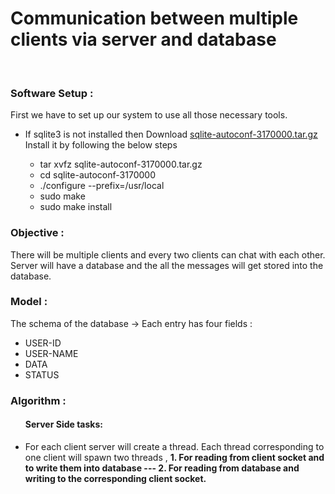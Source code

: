 # Communication between multiple clients via server and database
<br>
	<h3>Software Setup :</h3>
	<p> First we have to set up our system to use all those necessary tools.</p>
	<ul>
		<li> If sqlite3 is not installed then Download <a href="http://www.sqlite.org/download.html" target = "_blank">sqlite-autoconf-3170000.tar.gz</a> Install it by following the below steps</li>
		<ul>
			<li> tar xvfz sqlite-autoconf-3170000.tar.gz</li>
			<li>cd sqlite-autoconf-3170000</li>
			<li>./configure --prefix=/usr/local </li>
			<li> sudo make </li>
			<li> sudo make install</li>
		</ul>
	</ul>
	<h3> Objective : </h3>
	<p> There will be multiple clients and every two clients can chat with each other. Server will have a database and the all the messages will get stored into the database.
	</p>
	<h3> Model : </h3>
	<p>
		The schema of the database -> Each entry has four fields : 
		<ul>
			<li>USER-ID</li>
			<li>USER-NAME</li>
			<li>DATA</li>
			<li>STATUS</li>
		</ul>
	</p>
	<h3> Algorithm : </h3>
	<ul>
		<h4> Server Side tasks: </h4>
		<li>
			<p> For each client server will create a thread. Each thread corresponding to one client will spawn two threads , <strong> 1. For reading from client socket and to write them into database --- 2. For reading from database and writing to the corresponding client socket.</strong></p>
		</li>
	</ul>
</br>